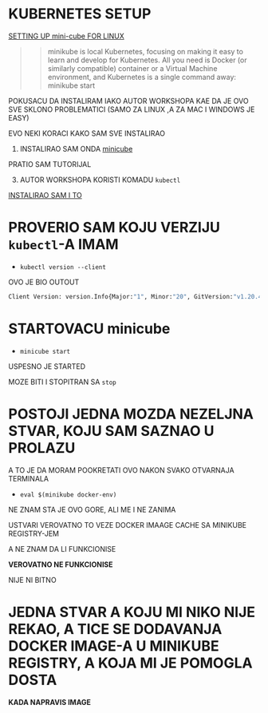 # KUBERNETES SETUP

[SETTING UP mini-cube FOR LINUX](https://minikube.sigs.k8s.io/docs/start/)

>> minikube is local Kubernetes, focusing on making it easy to learn and develop for Kubernetes.
>> All you need is Docker (or similarly compatible) container or a Virtual Machine environment, and Kubernetes is a single command away: minikube start

POKUSACU DA INSTALIRAM IAKO AUTOR WORKSHOPA KAE DA JE OVO SVE SKLONO PROBLEMATICI (SAMO ZA LINUX ,A ZA MAC I WINDOWS JE EASY)

EVO NEKI KORACI KAKO SAM SVE INSTALIRAO

1. INSTALIRAO SAM ONDA [minicube](https://minikube.sigs.k8s.io/docs/start/)

PRATIO SAM TUTORIJAL

3. AUTOR WORKSHOPA KORISTI KOMADU `kubectl`

[INSTALIRAO SAM I TO](https://kubernetes.io/docs/tasks/tools/install-kubectl-linux/)

# PROVERIO SAM KOJU VERZIJU `kubectl`-A IMAM

- `kubectl version --client`

OVO JE BIO OUTOUT

```bash
Client Version: version.Info{Major:"1", Minor:"20", GitVersion:"v1.20.4", GitCommit:"e87da0bd6e03ec3fea7933c4b5263d151aafd07c", GitTreeState:"clean", BuildDate:"2021-02-18T16:12:00Z", GoVersion:"go1.15.8", Compiler:"gc", Platform:"linux/amd64"}
```

# STARTOVACU minicube

- `minicube start`

USPESNO JE STARTED

MOZE BITI I STOPITRAN SA `stop`

# POSTOJI JEDNA MOZDA NEZELJNA STVAR, KOJU SAM SAZNAO U PROLAZU

A TO JE DA MORAM POOKRETATI OVO NAKON SVAKO OTVARNAJA TERMINALA

- `eval $(minikube docker-env)`

NE ZNAM STA JE OVO GORE, ALI ME I NE ZANIMA

USTVARI VEROVATNO TO VEZE DOCKER IMAAGE CACHE SA MINIKUBE REGISTRY-JEM

A NE ZNAM DA LI FUNKCIONISE

**VEROVATNO NE FUNKCIONISE**

NIJE NI BITNO

# JEDNA STVAR A KOJU MI NIKO NIJE REKAO, A TICE SE DODAVANJA DOCKER IMAGE-A U MINIKUBE REGISTRY, A KOJA MI JE POMOGLA DOSTA

**KADA NAPRAVIS IMAGE**
